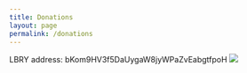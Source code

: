 ```yaml
---
title: Donations
layout: page
permalink: /donations
---
```

LBRY address: bKom9HV3f5DaUygaW8jyWPaZvEabgtfpoH <img src="https://emaleth.dev/assets/images/qr_codes/LBRY_QR.png">

